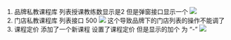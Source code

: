 1. 品牌私教课程库 列表授课教练数显示是2 但是弹窗接口显示一个
![](https://static-s.styd.cn/201905051025/QQ20190505-102037dxsa.png)
2. 门店私教课程库 列表接口 500 
![](https://static-s.styd.cn/201905051021/QQ20190505-102037.png)
这个导致品牌下的门店列表的操作不能调了
3. 课程定价
   添加了一个新课程 设置了课程定价 但是显示的加个 为 “-”
   ![](https://static-s.styd.cn/201905051032/QQ20190505-102037dxsa.png)